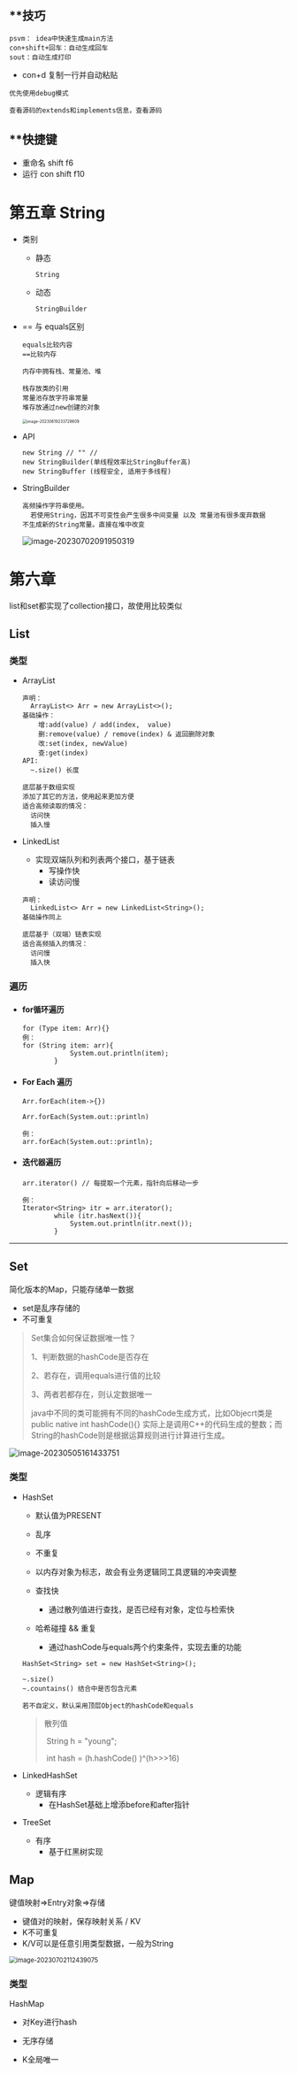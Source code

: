 

## **技巧

```
psvm： idea中快速生成main方法
con+shift+回车：自动生成回车
sout：自动生成打印

```

- con+d 复制一行并自动粘贴

```
优先使用debug模式

```



```
查看源码的extends和implements信息，查看源码
```

## **快捷键

- 重命名 shift f6
- 运行  con shift f10



# 第五章 String

- 类别

  - 静态

    ```
    String
    ```

    

  - 动态

    ```
    StringBuilder
    ```

    

- == 与 equals区别

  ```
  equals比较内容
  ==比较内存
  ```

  

  ```
  内存中拥有栈、常量池、堆
  
  栈存放类的引用
  常量池存放字符串常量
  堆存放通过new创建的对象
  ```

  

  <img src="C:\Users\16193\AppData\Roaming\Typora\typora-user-images\image-20230619233728609.png" alt="image-20230619233728609" style="zoom:50%;" />

- API

  ```
  new String // "" // 
  new StringBuilder(单线程效率比StringBuffer高)
  new StringBuffer (线程安全, 适用于多线程)
  ```
  
- StringBuilder

  ```
  高频操作字符串使用。
  	若使用String，因其不可变性会产生很多中间变量 以及 常量池有很多废弃数据
  不生成新的String常量。直接在堆中改变
  ```

  ![image-20230702091950319](C:\Users\16193\AppData\Roaming\Typora\typora-user-images\image-20230702091950319.png)

# 第六章

list和set都实现了collection接口，故使用比较类似

## List

### 类型

- ArrayList

  ```
  声明： 
  	ArrayList<> Arr = new ArrayList<>();
  基础操作：
      增:add(value) / add(index,  value)
      删:remove(value) / remove(index) & 返回删除对象
      改:set(index, newValue)
      查:get(index)
  API:
  	~.size() 长度
  ```

  ```
  底层基于数组实现
  添加了其它的方法，使用起来更加方便
  适合高频读取的情况：
  	访问快
  	插入慢
  
  ```

- LinkedList

  - 实现双端队列和列表两个接口，基于链表
    - 写操作快
    - 读访问慢
  
  
  ```
  声明：
  	LinkedList<> Arr = new LinkedList<String>();
  基础操作同上
  ```
  
  ```
  底层基于（双端）链表实现
  适合高频插入的情况：
  	访问慢
  	插入快
  ```
  

### 遍历

- #### for循环遍历

  ```
  for (Type item: Arr){}
  例：
  for (String item: arr){
              System.out.println(item);
          }
  ```

- #### For Each 遍历

  ```
  Arr.forEach(item->{})
  
  Arr.forEach(System.out::println)
  
  例：
  arr.forEach(System.out::println);
  ```

  

- #### 迭代器遍历

  ```
  arr.iterator() // 每提取一个元素，指针向后移动一步
  
  例：
  Iterator<String> itr = arr.iterator();
          while (itr.hasNext()){
              System.out.println(itr.next());
          }
  ```

---

## Set

简化版本的Map，只能存储单一数据

- set是乱序存储的
- 不可重复

> Set集合如何保证数据唯一性？
>
> 1、判断数据的hashCode是否存在
>
> 2、若存在，调用equals进行值的比较
>
> 3、两者若都存在，则认定数据唯一
>
> java中不同的类可能拥有不同的hashCode生成方式，比如Objecrt类是 public native int hashCode(){} 实际上是调用C++的代码生成的整数；而String的hashCode则是根据运算规则进行计算进行生成。

![image-20230505161433751](C:\Users\16193\AppData\Roaming\Typora\typora-user-images\image-20230505161433751.png)

### 类型

- HashSet

  - 默认值为PRESENT

  - 乱序

  - 不重复

  - 以内存对象为标志，故会有业务逻辑同工具逻辑的冲突调整

  - 查找快
    - 通过散列值进行查找，是否已经有对象，定位与检索快

  - 哈希碰撞 && 重复
    - 通过hashCode与equals两个约束条件，实现去重的功能


  ```
  HashSet<String> set = new HashSet<String>();
  ```

  ```
  ~.size()
  ~.countains() 结合中是否包含元素
  ```

  ```
  若不自定义，默认采用顶层Object的hashCode和equals
  ```

  > 散列值
  >
  > ​		String h = "young";
  >
  > ​		int hash = (h.hashCode() )^(h>>>16) 

- LinkedHashSet

  - 逻辑有序
    - 在HashSet基础上增添before和after指针

- TreeSet

  - 有序
    - 基于红黑树实现

## Map

键值映射=>Entry对象=>存储

- 键值对的映射，保存映射关系 / KV
- K不可重复
- K/V可以是任意引用类型数据，一般为String

<img src="C:\Users\16193\AppData\Roaming\Typora\typora-user-images\image-20230702112439075.png" alt="image-20230702112439075" style="zoom:80%;" />

### 类型

HashMap

- 对Key进行hash

- 无序存储
- K全局唯一